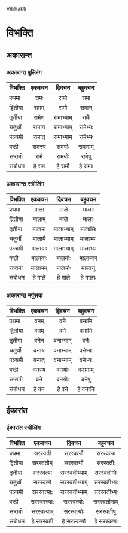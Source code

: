 Vibhakti 

# विभक्ति

## अकारान्त
### अकारान्त पुल्लिंग
| विभक्ति       |एकवचन        | द्विवचन            | बहुवचन     |
|:--- |:---: |:---:  |:---:|
|  प्रथमा           | रामः	    | रामौ	     | रामा         |
| द्वितीया        | रामम्              | रामौ                 | रामान्       |
| तृतीया          | रामेण	    | रामाभ्याम्          | रामैः         |
| चतुर्थी           | रामाय	    | रामाभ्याम्	     | रामेभ्यः     |
| पञ्चमी          | रामात्	    |रामाभ्याम्           | रामेभ्यः     |
| षष्ठी             | रामस्य	    |रामयोः               | रामणाम्    |
| सप्तमी         | रामे               | रामयोः              | रामेषु        |
| संबोधन        |हे राम             | हे रामौ              | हे रामाः    |

### अकारान्त  स्त्रीलिंग
| विभक्ति       |एकवचन        | द्विवचन            | बहुवचन     |
|:--- |:---: |:---:  |:---:|
|  प्रथमा   | माला | 	माले | 	मालाः | 
| द्वितीया  | मालाम् | 	माले	 | मालाः | 
| तृतीया   | मालया	 | मालाभ्याम्  | 	मालाभिः | 
| चतुर्थी    | मालायै | 	मालाभ्याम् | 	मालाभ्यः | 
| पञ्चमी   | मालायाः | 	मालाभ्याम् | 	मालाभ्यः | 
| षष्ठी      | मालायाः	 | मालयोः | 	मालानाम् | 
| सप्तमी  | मालायम्	 | मालयोः | 	मालासु | 
| संबोधन | हे माले	 | हे माले | 	हे मालाः | 

### अकारान्त  नपुंसक
| विभक्ति       |एकवचन        | द्विवचन            | बहुवचन     |
|:--- |:---: |:---:  |:---:|
 |  प्रथमा    | वनम्	| वने	| वनानि| 
 | द्वितीया  | वनम्	| वने	| वनानि| 
| तृतीया    | वनेन	| वनाभ्याम् 	| वनैः| 
| चतुर्थी     | वनाय	| वनाभ्याम् 	| वनेभ्यः| 
| पञ्चमी    | वनात्	| वनाभ्याम् 	| वनेभ्यः| 
| षष्ठी       | वनस्य	| वनयोः	| वनानाम्| 
| सप्तमी   | वने	| वनयोः	| वनेषु| 
| संबोधन  | हे वन	| हे वने	| हे वनानि| 

## ईकारांत
### ईकारांत स्त्रीलिंग
| विभक्ति       |एकवचन        | द्विवचन            | बहुवचन     |
|:--- |:---: |:---:  |:---:|
 |  प्रथमा        |सरस्वती         | सरस्वत्यौ          |  सरस्वत्यः   |
 | द्वितीया       | सरस्वतीम्     | सरस्वत्यौ          | सरस्वतीः     | 
| तृतीया         | सरस्वत्या       |सरस्वतीभ्याम्    |सरस्वतीभिः  | 
| चतुर्थी         | सरस्वत्यै        |सरस्वतीभ्याम्    |सरस्वतीभ्यः  | 
| पञ्चमी        | सरस्वत्या:      |सरस्वतीभ्याम्    |सरस्वतीभ्यः   | 
| षष्ठी            | सरस्वस्त्या:    |सरस्वत्यो:          |सरस्वतीनाम्  | 
| सप्तमी       | सरस्वत्याम्    |सरस्वत्योः          |सरस्वतीषु      | 
| संबोधन      | हे सरस्वती    |हे सरस्वत्यौ        | हे सरस्वत्यः  |